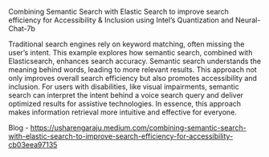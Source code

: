 Combining Semantic Search with Elastic Search to improve search efficiency for Accessibility &amp; Inclusion using Intel’s Quantization and Neural-Chat-7b

Traditional search engines rely on keyword matching, often missing the user’s intent. This example explores how semantic search, combined with Elasticsearch, enhances search accuracy. Semantic search understands the meaning behind words, leading to more relevant results. This approach not only improves overall search efficiency but also promotes accessibility and inclusion. For users with disabilities, like visual impairments, semantic search can interpret the intent behind a voice search query and deliver optimized results for assistive technologies. In essence, this approach makes information retrieval more intuitive and effective for everyone.

Blog - https://usharengaraju.medium.com/combining-semantic-search-with-elastic-search-to-improve-search-efficiency-for-accessibility-cb03eea97135
